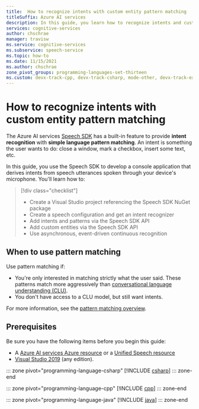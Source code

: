 ```yaml
---
title:  How to recognize intents with custom entity pattern matching
titleSuffix: Azure AI services
description: In this guide, you learn how to recognize intents and custom entities from simple patterns.
services: cognitive-services
author: chschrae
manager: travisw
ms.service: cognitive-services
ms.subservice: speech-service
ms.topic: how-to
ms.date: 11/15/2021
ms.author: chschrae
zone_pivot_groups: programming-languages-set-thirteen
ms.custom: devx-track-cpp, devx-track-csharp, mode-other, devx-track-extended-java
---
```


# How to recognize intents with custom entity pattern matching

The Azure AI services [Speech SDK](speech-sdk.md) has a built-in feature to provide **intent recognition** with **simple language pattern matching**. An intent is something the user wants to do: close a window, mark a checkbox, insert some text, etc.

In this guide, you use the Speech SDK to develop a console application that derives intents from speech utterances spoken through your device's microphone. You'll learn how to:

> [!div class="checklist"]
>
> - Create a Visual Studio project referencing the Speech SDK NuGet package
> - Create a speech configuration and get an intent recognizer
> - Add intents and patterns via the Speech SDK API
> - Add custom entities via the Speech SDK API
> - Use asynchronous, event-driven continuous recognition

## When to use pattern matching

Use pattern matching if: 
* You're only interested in matching strictly what the user said. These patterns match more aggressively than [conversational language understanding (CLU)](../language-service/conversational-language-understanding/overview.md).
* You don't have access to a CLU model, but still want intents. 

For more information, see the [pattern matching overview](./pattern-matching-overview.md).

## Prerequisites

Be sure you have the following items before you begin this guide:

- A [Azure AI services Azure resource](https://portal.azure.com/#create/Microsoft.CognitiveServicesSpeechServices) or a [Unified Speech resource](https://portal.azure.com/#create/Microsoft.CognitiveServicesSpeechServices)
- [Visual Studio 2019](https://visualstudio.microsoft.com/downloads/) (any edition).

::: zone pivot="programming-language-csharp"
[!INCLUDE [csharp](includes/how-to/intent-recognition/csharp/pattern-matching.md)]
::: zone-end

::: zone pivot="programming-language-cpp"
[!INCLUDE [cpp](includes/how-to/intent-recognition/cpp/pattern-matching.md)]
::: zone-end

::: zone pivot="programming-language-java"
[!INCLUDE [java](includes/how-to/intent-recognition/java/pattern-matching.md)]
::: zone-end
